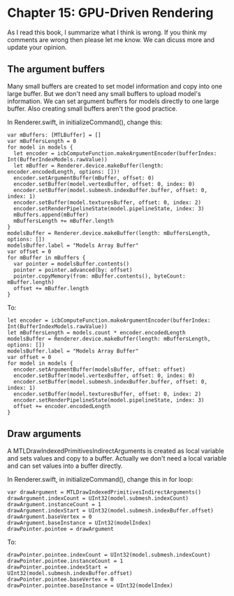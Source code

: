 # Chapter 15: GPU-Driven Rendering

As I read this book, I summarize what I think is wrong. If you think my comments are wrong then please let me know. We can dicuss more and update your opinion.

## The argument buffers

Many small buffers are created to set model information and copy into one large buffer. But we don't need any small buffers to upload model's information. We can set argument buffers for models directly to one large buffer. Also creating small buffers aren't the good practice.

In Renderer.swift, in initializeCommand(), change this:

```
var mBuffers: [MTLBuffer] = []
var mBuffersLength = 0
for model in models {
  let encoder = icbComputeFunction.makeArgumentEncoder(bufferIndex: Int(BufferIndexModels.rawValue))
  let mBuffer = Renderer.device.makeBuffer(length: encoder.encodedLength, options: [])!
  encoder.setArgumentBuffer(mBuffer, offset: 0)
  encoder.setBuffer(model.vertexBuffer, offset: 0, index: 0)
  encoder.setBuffer(model.submesh.indexBuffer.buffer, offset: 0, index: 1)
  encoder.setBuffer(model.texturesBuffer, offset: 0, index: 2)
  encoder.setRenderPipelineState(model.pipelineState, index: 3)
  mBuffers.append(mBuffer)
  mBuffersLength += mBuffer.length
}
modelsBuffer = Renderer.device.makeBuffer(length: mBuffersLength, options: [])
modelsBuffer.label = "Models Array Buffer"
var offset = 0
for mBuffer in mBuffers {
  var pointer = modelsBuffer.contents()
  pointer = pointer.advanced(by: offset)
  pointer.copyMemory(from: mBuffer.contents(), byteCount: mBuffer.length)
  offset += mBuffer.length
}
```

To:

```
let encoder = icbComputeFunction.makeArgumentEncoder(bufferIndex: Int(BufferIndexModels.rawValue))
let mBuffersLength = models.count * encoder.encodedLength
modelsBuffer = Renderer.device.makeBuffer(length: mBuffersLength, options: [])
modelsBuffer.label = "Models Array Buffer"
var offset = 0
for model in models {
  encoder.setArgumentBuffer(modelsBuffer, offset: offset)
  encoder.setBuffer(model.vertexBuffer, offset: 0, index: 0)
  encoder.setBuffer(model.submesh.indexBuffer.buffer, offset: 0, index: 1)
  encoder.setBuffer(model.texturesBuffer, offset: 0, index: 2)
  encoder.setRenderPipelineState(model.pipelineState, index: 3)
  offset += encoder.encodedLength
}
```

## Draw arguments

A MTLDrawIndexedPrimitivesIndirectArguments is created as local variable and sets values and copy to a buffer. Actually we don't need a local variable and can set values into a buffer directly.

In Renderer.swift, in initializeCommand(), change this in for loop:

```
var drawArgument = MTLDrawIndexedPrimitivesIndirectArguments()
drawArgument.indexCount = UInt32(model.submesh.indexCount)
drawArgument.instanceCount = 1
drawArgument.indexStart = UInt32(model.submesh.indexBuffer.offset)
drawArgument.baseVertex = 0
drawArgument.baseInstance = UInt32(modelIndex)
drawPointer.pointee = drawArgument
```

To:

```
drawPointer.pointee.indexCount = UInt32(model.submesh.indexCount)
drawPointer.pointee.instanceCount = 1
drawPointer.pointee.indexStart = UInt32(model.submesh.indexBuffer.offset)
drawPointer.pointee.baseVertex = 0
drawPointer.pointee.baseInstance = UInt32(modelIndex)
```
